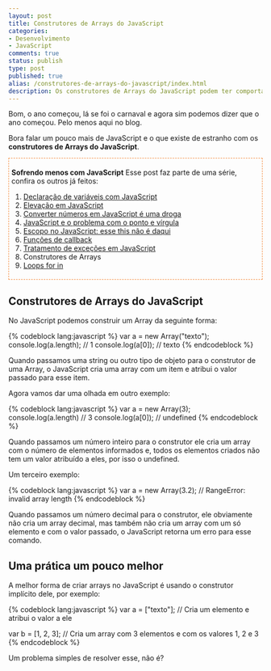 ```yaml
---
layout: post
title: Construtores de Arrays do JavaScript
categories:
- Desenvolvimento
- JavaScript
comments: true
status: publish
type: post
published: true
alias: /construtores-de-arrays-do-javascript/index.html
description: Os construtores de Arrays do JavaScript podem ter comportamentos um pouco inesperados, por isso procuramos usar os construtores de Arrays implícitos.
---
```

Bom, o ano começou, lá se foi o carnaval e agora sim podemos dizer que o ano começou. Pelo menos aqui no blog. 

Bora falar um pouco mais de JavaScript e o que existe de estranho com os <strong>construtores de Arrays do JavaScript</strong>.
<div style="margin: 5px 0px; border: #f48432 1px dashed; padding: 5px;">

<strong>Sofrendo menos com JavaScript</strong>
Esse post faz parte de uma série, confira os outros já feitos:
<ol>
	<li><a href="/blog/2012/10/25/declarao-de-variveis-com-javascript/">Declaração de variáveis com JavaScript</a></li>
	<li><a href="/blog/2012/11/05/elevao-em-javascript/">Elevação em JavaScript</a></li>
	<li><a href="/blog/2012/11/12/converter-numeros-em-javascript-e-uma-droga/">Converter números em JavaScript é uma droga</a></li>
	<li><a href="/blog/2012/11/21/javascript-ponto-virgula/">JavaScript e o problema com o ponto e vírgula</a></li>
	<li><a href="/blog/2012/11/28/escopo-no-javascript/">Escopo no JavaScript: esse this não é daqui</a></li>
	<li><a href="/blog/2012/12/05/funes-de-callback-no-javascript/">Funções de callback</a></li>
	<li><a href="/blog/2012/12/14/tratamento-de-excecoes-em-javascript/">Tratamento de exceções em JavaScript</a></li>
	<li>Construtores de Arrays</li>
	<li><a href="/blog/2013/03/11/loops-for-in-no-javascript/">Loops for in</a></li>
</ol>
</div>
<h2>Construtores de Arrays do JavaScript</h2>
No JavaScript podemos construir um Array da seguinte forma:

{% codeblock lang:javascript %}
var a = new Array("texto");
console.log(a.length); // 1
console.log(a[0]); // texto
{% endcodeblock %}

Quando passamos uma string ou outro tipo de objeto para o construtor de uma Array, o JavaScript cria uma array com um item e atribui o valor passado para esse item.

Agora vamos dar uma olhada em outro exemplo:

{% codeblock lang:javascript %}
var a = new Array(3);
console.log(a.length) // 3
console.log(a[0]); // undefined
{% endcodeblock %}

Quando passamos um número inteiro para o construtor ele cria um array com o número de elementos informados e, todos os elementos criados não tem um valor atribuído a eles, por isso o undefined.

Um terceiro exemplo:

{% codeblock lang:javascript %}
var a = new Array(3.2); // RangeError: invalid array length
{% endcodeblock %}

Quando passamos um número decimal para o construtor, ele obviamente não cria um array decimal, mas também não cria um array com um só elemento e com o valor passado, o JavaScript retorna um erro para esse comando.
<h2>Uma prática um pouco melhor</h2>
A melhor forma de criar arrays no JavaScript é usando o construtor implícito dele, por exemplo:

{% codeblock lang:javascript %}
var a = ["texto"]; // Cria um elemento e atribui o valor a ele

var b = [1, 2, 3]; // Cria um array com 3 elementos e com os valores 1, 2 e 3
{% endcodeblock %}

Um problema simples de resolver esse, não é?
